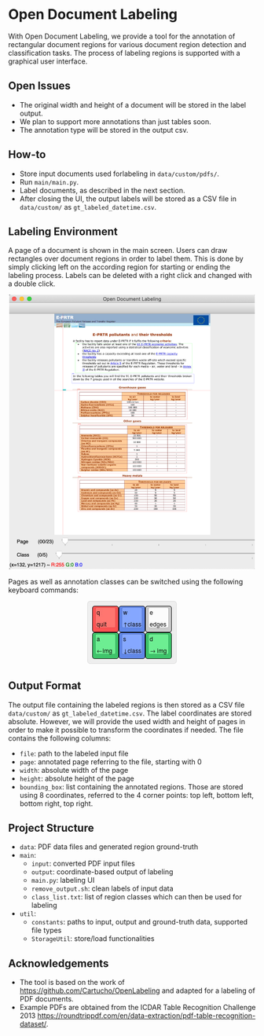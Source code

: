 # Open Document Labeling

With Open Document Labeling, we provide a tool for the annotation of rectangular document regions for various document region detection and classification tasks.
The process of labeling regions is supported with a graphical user interface.

## Open Issues

* The original width and height of a document will be stored in the label output.
* We plan to support more annotations than just tables soon.
* The annotation type will be stored in the output csv.

## How-to

* Store input documents used forlabeling in ```data/custom/pdfs/```.
* Run ```main/main.py```.
* Label documents, as described in the next section.
* After closing the UI, the output labels will be stored as a CSV file in ```data/custom/``` as ```gt_labeled_datetime.csv```.

## Labeling Environment

A page of a document is shown in the main screen.
Users can draw rectangles over document regions in order to label them.
This is done by simply clicking left on the according region for starting or ending the labeling process.
Labels can be deleted with a right click and changed with a double click.

<center><img src="./documentation/labeling_env.png" width="500" /></center>

Pages as well as annotation classes can be switched using the following keyboard commands:

<center><img src="./documentation/keyboard_usage.jpg" /></center>

## Output Format

The output file containing the labeled regions is then stored as a CSV file ```data/custom/``` as ```gt_labeled_datetime.csv```.
The label coordinates are stored absolute.
However, we will provide the used width and height of pages in order to make it possible to transform the coordinates if needed.
The file contains the following columns:
* ```file```:  path to the labeled input file
* ```page```: annotated page referring to the file, starting with 0
* ```width```: absolute width of the page 
* ```height```: absolute height of the page 
* ```bounding_box```: list containing the annotated regions. Those are stored using 8 coordinates, referred to the 4 corner points: top left, bottom left, bottom right, top right.

## Project Structure

* ```data```: PDF data files and generated region ground-truth
* ```main```:
  * ```input```: converted PDF input files
  * ```output```: coordinate-based output of labeling
  * ```main.py```: labeling UI
  * ```remove_output.sh```: clean labels of input data
  * ```class_list.txt```: list of region classes which can then be used for labeling
* ```util```:
  * ```constants```: paths to input, output and ground-truth data, supported file types
  * ```StorageUtil```: store/load functionalities
  

## Acknowledgements

* The tool is based on the work of https://github.com/Cartucho/OpenLabeling and adapted for a labeling of PDF documents.
* Example PDFs are obtained from the ICDAR Table Recognition Challenge 2013 https://roundtrippdf.com/en/data-extraction/pdf-table-recognition-dataset/.
